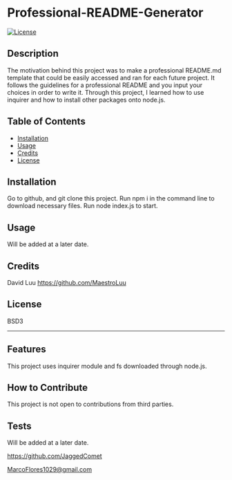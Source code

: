 # Professional-README-Generator
[![License](https://img.shields.io/badge/License-BSD_3--Clause-blue.svg)](https://opensource.org/licenses/BSD-3-Clause)

## Description

The motivation behind this project was to make a professional README.md template that could be easily accessed and ran for each future project. It follows the guidelines for a professional README and you input your choices in order to write it. Through this project, I learned how to use inquirer and how to install other packages onto node.js.


## Table of Contents

- [Installation](#installation)
- [Usage](#usage)
- [Credits](#credits)
- [License](#license)

## Installation


Go to github, and git clone this project. Run npm i in the command line to download necessary files. Run node index.js to start.

## Usage

Will be added at a later date.

## Credits

David Luu https://github.com/MaestroLuu

## License

BSD3

---

## Features

This project uses inquirer module and fs downloaded through node.js.

## How to Contribute

This project is not open to contributions from third parties.

## Tests

Will be added at a later date.

https://github.com/JaggedComet

MarcoFlores1029@gmail.com